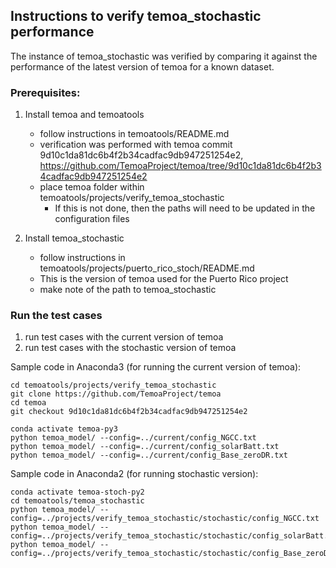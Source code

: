 ## Instructions to verify temoa_stochastic performance
The instance of temoa_stochastic was verified by comparing it against the performance of the latest version of temoa for a known dataset.

### Prerequisites:
1) Install temoa and temoatools
    - follow instructions in temoatools/README.md
    - verification was performed with temoa commit 9d10c1da81dc6b4f2b34cadfac9db947251254e2, https://github.com/TemoaProject/temoa/tree/9d10c1da81dc6b4f2b34cadfac9db947251254e2
    - place temoa folder within temoatools/projects/verify_temoa_stochastic
        - If this is not done, then the paths will need to be updated in the configuration files
         
2) Install temoa_stochastic
    - follow instructions in temoatools/projects/puerto_rico_stoch/README.md
    - This is the version of temoa used for the Puerto Rico project
    - make note of the path to temoa_stochastic
### Run the test cases
1) run test cases with the current version of temoa
2) run test cases with the stochastic version of temoa
    
Sample code in Anaconda3 (for running the current version of temoa):

>
    cd temoatools/projects/verify_temoa_stochastic
    git clone https://github.com/TemoaProject/temoa
    cd temoa
    git checkout 9d10c1da81dc6b4f2b34cadfac9db947251254e2
    
    conda activate temoa-py3
    python temoa_model/ --config=../current/config_NGCC.txt
    python temoa_model/ --config=../current/config_solarBatt.txt
    python temoa_model/ --config=../current/config_Base_zeroDR.txt

Sample code in Anaconda2 (for running stochastic version):
    
    conda activate temoa-stoch-py2
    cd temoatools/temoa_stochastic
    python temoa_model/ --config=../projects/verify_temoa_stochastic/stochastic/config_NGCC.txt
    python temoa_model/ --config=../projects/verify_temoa_stochastic/stochastic/config_solarBatt.txt
    python temoa_model/ --config=../projects/verify_temoa_stochastic/stochastic/config_Base_zeroDR.txt    
